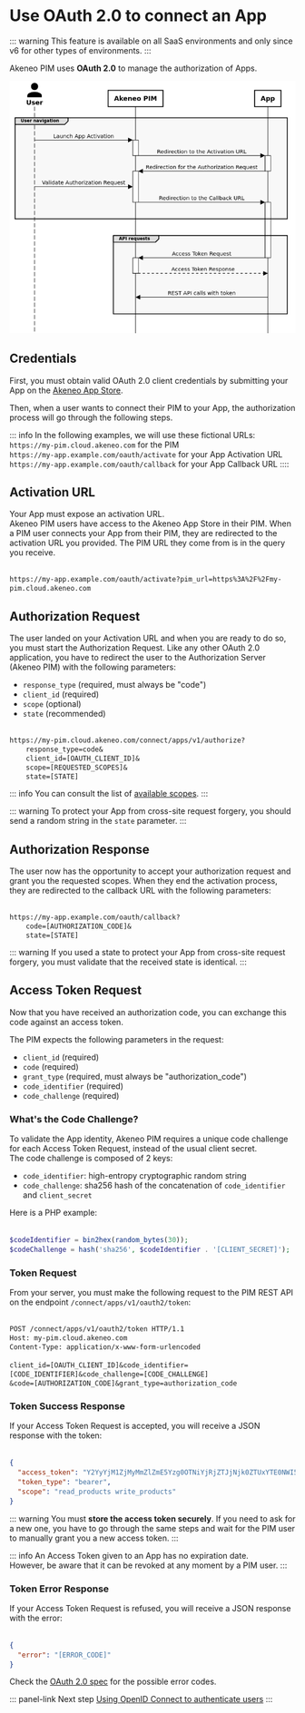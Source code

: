 # Use OAuth 2.0 to connect an App

::: warning
This feature is available on all SaaS environments and only since v6 for other types of environments.
:::

Akeneo PIM uses **OAuth 2.0** to manage the authorization of Apps.

![App activation diagram](../img/apps/app-activation-sequence-diagram.png)


## Credentials

First, you must obtain valid OAuth 2.0 client credentials by submitting your App on the
[Akeneo App Store](https://marketplace.akeneo.com/how-submit-extension-akeneo-marketplace).

Then, when a user wants to connect their PIM to your App, the authorization process will go through the following steps.

::: info
In the following examples, we will use these fictional URLs:  
`https://my-pim.cloud.akeneo.com` for the PIM  
`https://my-app.example.com/oauth/activate` for your App Activation URL  
`https://my-app.example.com/oauth/callback` for your App Callback URL
::::

## Activation URL

Your App must expose an activation URL.  
Akeneo PIM users have access to the Akeneo App Store in their PIM. When a PIM user connects your App from their PIM,
they are redirected to the activation URL you provided. The PIM URL they come from is in the query you receive.

```

https://my-app.example.com/oauth/activate?pim_url=https%3A%2F%2Fmy-pim.cloud.akeneo.com
```

## Authorization Request

The user landed on your Activation URL and when you are ready to do so, you must start the Authorization Request.
Like any other OAuth 2.0 application, you have to redirect the user to the Authorization Server (Akeneo PIM)
with the following parameters:

- `response_type` (required, must always be "code")
- `client_id` (required)
- `scope` (optional)
- `state` (recommended)

```

https://my-pim.cloud.akeneo.com/connect/apps/v1/authorize?
    response_type=code&
    client_id=[OAUTH_CLIENT_ID]&
    scope=[REQUESTED_SCOPES]&
    state=[STATE]
```

::: info
You can consult the list of [available scopes](/apps/access-scopes.html).
:::

::: warning
To protect your App from cross-site request forgery, you should send a random string in the `state` parameter.
:::

## Authorization Response

The user now has the opportunity to accept your authorization request and grant you the requested scopes.
When they end the activation process, they are redirected to the callback URL with the following parameters:

```

https://my-app.example.com/oauth/callback?
    code=[AUTHORIZATION_CODE]&
    state=[STATE]
```

::: warning
If you used a state to protect your App from cross-site request forgery, you must validate that the received
state is identical.
:::

## Access Token Request

Now that you have received an authorization code, you can exchange this code against an access token.

The PIM expects the following parameters in the request:
- `client_id` (required)
- `code` (required)
- `grant_type` (required, must always be "authorization_code")
- `code_identifier` (required)
- `code_challenge` (required)

### What's the Code Challenge?

To validate the App identity, Akeneo PIM requires a unique code challenge for each Access Token Request,
instead of the usual client secret.  
The code challenge is composed of 2 keys:
- `code_identifier`: high-entropy cryptographic random string
- `code_challenge`: sha256 hash of the concatenation of `code_identifier` and `client_secret`

Here is a PHP example:
```php

$codeIdentifier = bin2hex(random_bytes(30));
$codeChallenge = hash('sha256', $codeIdentifier . '[CLIENT_SECRET]');
```

### Token Request

From your server, you must make the following request to the PIM REST API
on the endpoint `/connect/apps/v1/oauth2/token`:

```

POST /connect/apps/v1/oauth2/token HTTP/1.1
Host: my-pim.cloud.akeneo.com
Content-Type: application/x-www-form-urlencoded

client_id=[OAUTH_CLIENT_ID]&code_identifier=[CODE_IDENTIFIER]&code_challenge=[CODE_CHALLENGE]
&code=[AUTHORIZATION_CODE]&grant_type=authorization_code
```

### Token Success Response

If your Access Token Request is accepted, you will receive a JSON response with the token:

```json

{
  "access_token": "Y2YyYjM1ZjMyMmZlZmE5Yzg0OTNiYjRjZTJjNjk0ZTUxYTE0NWI5Zm",
  "token_type": "bearer",
  "scope": "read_products write_products"
}
```

::: warning
You must **store the access token securely**. If you need to ask for a new one, you have to go through the same steps
and wait for the PIM user to manually grant you a new access token.
:::

::: info
An Access Token given to an App has no expiration date.  
However, be aware that it can be revoked at any moment by a PIM user.
:::

### Token Error Response

If your Access Token Request is refused, you will receive a JSON response with the error:

```json

{
  "error": "[ERROR_CODE]"
}
```

Check the [OAuth 2.0 spec](https://datatracker.ietf.org/doc/html/rfc6749#section-5.2) for the possible error codes.


::: panel-link Next step [Using OpenID Connect to authenticate users](/apps/using-openid.html)
:::
